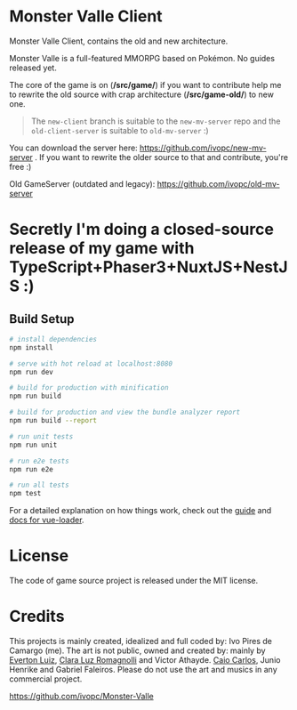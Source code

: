 # Monster Valle Client

Monster Valle Client, contains the old and new architecture.

Monster Valle is a full-featured MMORPG based on Pokémon. No guides released yet.

The core of the game is on (**/src/game/**) if you want to contribute help me to rewrite the old source with crap architecture (**/src/game-old/**) to new one.

> The `new-client` branch is suitable to the `new-mv-server` repo and the `old-client-server` is suitable to `old-mv-server` :)

You can download the server here: https://github.com/ivopc/new-mv-server .  If you want to rewrite the older source to that and contribute, you're free :) 

Old GameServer (outdated and legacy): https://github.com/ivopc/old-mv-server

# Secretly I'm doing a closed-source release of my game with TypeScript+Phaser3+NuxtJS+NestJS :)


## Build Setup

``` bash
# install dependencies
npm install

# serve with hot reload at localhost:8080
npm run dev

# build for production with minification
npm run build

# build for production and view the bundle analyzer report
npm run build --report

# run unit tests
npm run unit

# run e2e tests
npm run e2e

# run all tests
npm test
```

For a detailed explanation on how things work, check out the [guide](http://vuejs-templates.github.io/webpack/) and [docs for vue-loader](http://vuejs.github.io/vue-loader).

# License
The code of game source project is released under the MIT license.

# Credits
This projects is mainly created, idealized and full coded by: Ivo Pires de Camargo (me). 
The art is not public, owned and created by: mainly by [Everton Luiz](https://soundcloud.com/evertonluizmaestro?), [Clara Luz Romagnolli](https://linktr.ee/shaarpie) and Victor Athayde. [Caio Carlos](https://clockworkraven.itch.io/), Junio Henrike and Gabriel Faleiros. Please do not use the art and musics in any commercial project.


https://github.com/ivopc/Monster-Valle
